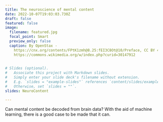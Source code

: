 ```yaml
---
title: The neuroscience of mental content
date: 2022-10-07T19:03:03.730Z
draft: false
featured: false
image:
  filename: featured.jpg
  focal_point: Smart
  preview_only: false
  caption: By OpenStax -
    https://cnx.org/contents/FPtK1zmh@8.25:fEI3C8Ot@10/Preface, CC BY 4.0,
    https://commons.wikimedia.org/w/index.php?curid=30147912
    
    
# Slides (optional).
#   Associate this project with Markdown slides.
#   Simply enter your slide deck's filename without extension.
#   E.g. `slides = "example-slides"` references `content/slides/example-slides.md`.
#   Otherwise, set `slides = ""`.
slides: NeuroContent
    
---
```

Can mental content be decoded from brain data? With the aid of machine learning, there is a good case to be made that it can.
